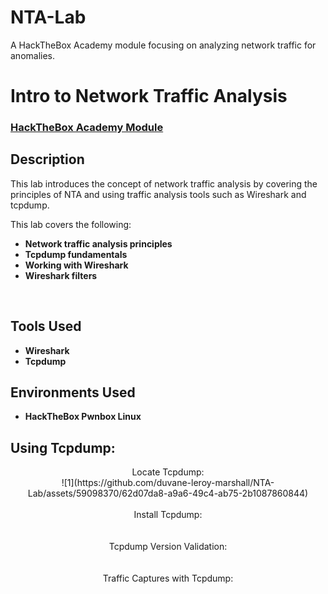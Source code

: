 # NTA-Lab
A HackTheBox Academy module focusing on analyzing network traffic for anomalies.

<h1>Intro to Network Traffic Analysis</h1>

 ### [HackTheBox Academy Module](https://academy.hackthebox.com/module/details/81)

<h2>Description</h2>
This lab introduces the concept of network traffic analysis by covering the principles of NTA and using traffic analysis tools such as Wireshark and tcpdump.

This lab covers the following:

- <b>Network traffic analysis principles</b>
- <b>Tcpdump fundamentals</b>
- <b>Working with Wireshark</b>
- <b>Wireshark filters</b>
<br />


<h2>Tools Used</h2>

- <b>Wireshark</b> 
- <b>Tcpdump</b>

<h2>Environments Used </h2>

- <b>HackTheBox Pwnbox Linux</b>

<h2>Using Tcpdump:</h2>

<p align="center">
Locate Tcpdump: <br/>
![1](https://github.com/duvane-leroy-marshall/NTA-Lab/assets/59098370/62d07da8-a9a6-49c4-ab75-2b1087860844)

<br />
<br />
Install Tcpdump:  <br/>

<br />
<br />
Tcpdump Version Validation: <br/>

<br />
<br />
Traffic Captures with Tcpdump:  <br/>

<br />
<br />

<!--
 ```diff
- text in red
+ text in green
! text in orange
# text in gray
@@ text in purple (and bold)@@
```
--!>

